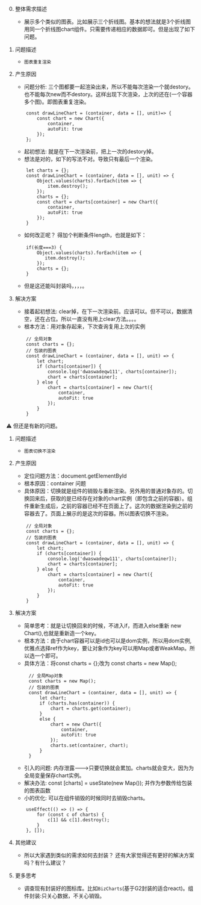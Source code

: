 0. 整体需求描述

    * 展示多个类似的图表。比如展示三个折线图。基本的想法就是3个折线图用同一个折线图chart组件。只需要传递相应的数据即可。但是出现了如下问题。

1. 问题描述

    * `图表重复渲染`

2. 产生原因

    * 问题分析: 三个图都要一起渲染出来，所以不能每次渲染一个就destory。也不能每次new而不destory。这样出现下次渲染，上次的还在(一个容器多个图)。即图表重复渲染。
    ```
        const drawLineChart = (container, data = [], unit)=> {
            const chart = new Chart({
                container,
                autoFit: true
            });
        };
    ```
    * 起初想法: 就是在下一次渲染前，把上一次的destory掉。
    * 想法是对的，如下的写法不对。导致只有最后一个渲染。
    ```
        let charts = {};
        const drawLineChart = (container, data = [], unit) => {
            Object.values(charts).forEach(item => {
                item.destroy();
            });
            charts = {};
            const chart = charts[container] = new Chart({
                container,
                autoFit: true
            });
        }
    ```
    * 如何改正呢？ 得加个判断条件length，也就是如下：
    ```
        if(长度===3) {
            Object.values(charts).forEach(item => {
               item.destroy();
            });
            charts = {};
        }
    ```
    * 但是这还能叫封装吗，，，，。

3. 解决方案
   * 接着起初想法: clear掉，在下一次渲染前。应该可以。但不可以，数据清空，还在占位。所以一直没有用上clear方法。。。。
   * 根本方法：用对象存起来，下次查询复用上次的实例
    ```
        // 全局对象
        const charts = {};
        // 包装的图表
        const drawLineChart = (container, data = [], unit) => {
            let chart;
            if (charts[container]) {
                console.log('dwaswadeqw111', charts[container]);
                chart = charts[container];
            } else {
                chart = charts[container] = new Chart({
                    container,
                    autoFit: true
                });
            }
        }
    ```

:warning: 但还是有新的问题。

1. 问题描述

    * `图表切换不渲染`

2. 产生原因

   * 定位问题方法：document.getElementById
   * 根本原因：container 问题
   * 具体原因：切换就是组件的销毁与重新渲染。另外用的普通对象存的。切换回来后，获取的是已经存在对象的chart实例（即包含之前的容器）。组件重新生成后，之前的容器已经不在页面上了。这次的数据渲染到之前的容器去了。页面上展示的是这次的容器。所以图表切换不渲染。
    ```
        // 全局对象
        const charts = {};
        // 包装的图表
        const drawLineChart = (container, data = [], unit) => {
            let chart;
            if (charts[container]) {
                console.log('dwaswadeqw111', charts[container]);
                chart = charts[container];
            } else {
                chart = charts[container] = new Chart({
                    container,
                    autoFit: true
                });
            }
        }
    ```

3. 解决方案

   * 简单思考：就是让切换回来的时候，不进入if，而进入else重新 new Chart(),也就是重新造一个key。
   * 根本方法：由于chart容器可以是id也可以是dom实例，所以用dom实例,优雅点选择ref作为key，要让对象作为key可以用Map或者WeakMap。所以选一个即可。
   * 具体方法：将const charts = {};改为 const charts = new Map();
   ```
        // 全局Map对象
        const charts = new Map();
        // 包装的图表
        const drawLineChart = (container, data = [], unit) => {
            let chart;
            if (charts.has(container)) {
                chart = charts.get(container);
            }
            else {
                chart = new Chart({
                    container,
                    autoFit: true
                });
                charts.set(container, chart);
            }
        }
   ```
    * 引入的问题: 内存泄露--->只要切换就会累加。charts就会变大，因为为全局变量保存chart实例。
    * 解决办法: const [charts] = useState(new Map()); 并作为参数传给包装的图表函数
    * 小的优化: 可以在组件销毁的时候同时去销毁charts。
    ```
        useEffect(() => () => {
            for (const c of charts) {
                c[1] && c[1].destroy();
            }
        }, []);
    ```

4. 其他建议

    * 所以大家遇到类似的需求如何去封装？ 还有大家觉得还有更好的解决方案吗？有什么建议？

5. 更多思考
    * 调查现有封装好的图标库。比如`BizCharts`(基于G2封装的适合react)。组件封装:只关心数据，不关心销毁。

